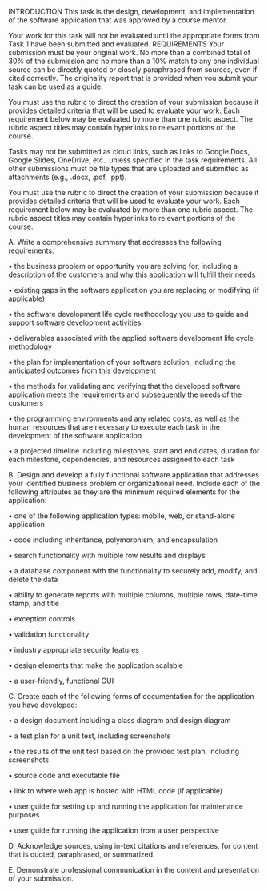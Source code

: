 INTRODUCTION
This task is the design, development, and implementation of the software application that was approved by a course mentor.

Your work for this task will not be evaluated until the appropriate forms from Task 1 have been submitted and evaluated.
REQUIREMENTS
Your submission must be your original work. No more than a combined total of 30% of the submission and no more than a 10% match to any one individual source can be directly quoted or closely paraphrased from sources, even if cited correctly. The originality report that is provided when you submit your task can be used as a guide.



You must use the rubric to direct the creation of your submission because it provides detailed criteria that will be used to evaluate your work. Each requirement below may be evaluated by more than one rubric aspect. The rubric aspect titles may contain hyperlinks to relevant portions of the course.



Tasks may not be submitted as cloud links, such as links to Google Docs, Google Slides, OneDrive, etc., unless specified in the task requirements. All other submissions must be file types that are uploaded and submitted as attachments (e.g., .docx, .pdf, .ppt).



You must use the rubric to direct the creation of your submission because it provides detailed criteria that will be used to evaluate your work. Each requirement below may be evaluated by more than one rubric aspect. The rubric aspect titles may contain hyperlinks to relevant portions of the course.



A.   Write a comprehensive summary that addresses the following requirements:

•   the business problem or opportunity you are solving for, including a description of the customers and why this application will fulfill their needs

•   existing gaps in the software application you are replacing or modifying (if applicable)

•   the software development life cycle methodology you use to guide and support software development activities

•   deliverables associated with the applied software development life cycle methodology

•   the plan for implementation of your software solution, including the anticipated outcomes from this development

•   the methods for validating and verifying that the developed software application meets the requirements and subsequently the needs of the customers

•   the programming environments and any related costs, as well as the human resources that are necessary to execute each task in the development of the software application

•   a projected timeline including milestones, start and end dates, duration for each milestone, dependencies, and resources assigned to each task



B.   Design and develop a fully functional software application that addresses your identified business problem or organizational need. Include each of the following attributes as they are the minimum required elements for the application:

•   one of the following application types: mobile, web, or stand-alone application

•   code including inheritance, polymorphism, and encapsulation

•   search functionality with multiple row results and displays

•   a database component with the functionality to securely add, modify, and delete the data

•   ability to generate reports with multiple columns, multiple rows, date-time stamp, and title

•   exception controls

•   validation functionality

•   industry appropriate security features

•   design elements that make the application scalable

•   a user-friendly, functional GUI



C.   Create each of the following forms of documentation for the application you have developed:

•   a design document including a class diagram and design diagram

•   a test plan for a unit test, including screenshots

•   the results of the unit test based on the provided test plan, including screenshots

•   source code and executable file

•   link to where web app is hosted with HTML code (if applicable)

•   user guide for setting up and running the application for maintenance purposes

•   user guide for running the application from a user perspective



D.   Acknowledge sources, using in-text citations and references, for content that is quoted, paraphrased, or summarized.



E.   Demonstrate professional communication in the content and presentation of your submission.
